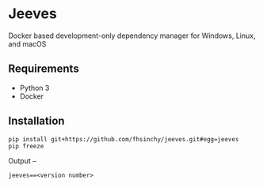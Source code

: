# Jeeves

Docker based development-only dependency manager for Windows, Linux, and macOS 

## Requirements

- Python 3
- Docker

## Installation

```shell
pip install git+https://github.com/fhsinchy/jeeves.git#egg=jeeves
pip freeze
```

Output &ndash;

```shell
jeeves==<version number>
```
